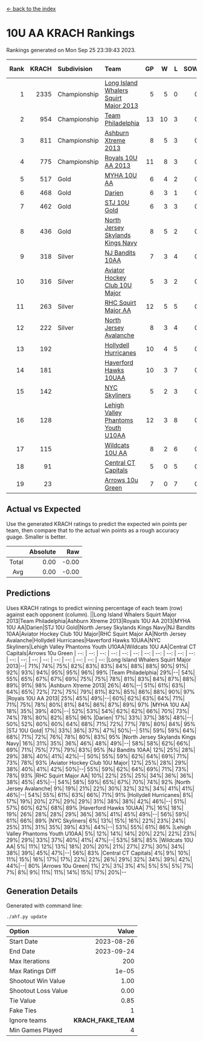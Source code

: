 [<- back to the index](readme.md)
# 10U AA KRACH Rankings
Rankings generated on Mon Sep 25 23:39:43 2023.

Rank|KRACH|Subdivision|Team|GP|W|L|SOW|SOL|T|SoS|Exp Wins|Win Diff
---:|---:|:---|:---|---:|---:|---:|---:|---:|---:|---:|---:|---:
1|2335|Championship|[Long Island Whalers Squirt Major 2013](https://gamesheetstats.com/seasons/3659/teams/140229/schedule)|5|5|0|0|0|0|363|5.8|-0.0
2|954|Championship|[Team Philadelphia](https://gamesheetstats.com/seasons/3659/teams/140238/schedule)|13|10|3|0|0|0|381|10.9|0.0
3|811|Championship|[Ashburn Xtreme 2013](https://gamesheetstats.com/seasons/3659/teams/140230/schedule)|8|5|3|0|0|0|745|5.8|-0.0
4|775|Championship|[Royals 10U AA 2013](https://gamesheetstats.com/seasons/3659/teams/140237/schedule)|11|8|3|0|0|0|403|8.9|0.0
5|517|Gold|[MYHA 10U AA](https://gamesheetstats.com/seasons/3659/teams/140235/schedule)|6|4|2|0|0|0|526|4.8|-0.0
6|468|Gold|[Darien](https://gamesheetstats.com/seasons/3659/teams/140245/schedule)|6|3|1|0|0|2|352|5.6|0.0
7|462|Gold|[STJ 10U Gold](https://gamesheetstats.com/seasons/3659/teams/140234/schedule)|6|3|3|0|0|0|591|3.9|0.0
8|436|Gold|[North Jersey Skylands Kings Navy](https://gamesheetstats.com/seasons/3659/teams/140247/schedule)|8|5|2|0|0|1|292|6.7|0.0
9|318|Silver|[NJ Bandits 10AA](https://gamesheetstats.com/seasons/3659/teams/140232/schedule)|7|3|4|0|0|0|664|3.8|-0.0
10|316|Silver|[Aviator Hockey Club 10U Major](https://gamesheetstats.com/seasons/3659/teams/140244/schedule)|5|3|2|0|0|0|246|3.9|0.0
11|263|Silver|[RHC Squirt Major AA](https://gamesheetstats.com/seasons/3659/teams/140241/schedule)|12|5|5|0|0|2|364|7.6|0.0
12|222|Silver|[North Jersey Avalanche](https://gamesheetstats.com/seasons/3659/teams/140249/schedule)|8|3|4|0|0|1|372|4.7|0.0
13|192||[Hollydell Hurricanes](https://gamesheetstats.com/seasons/3659/teams/140240/schedule)|10|4|5|0|0|1|311|5.7|0.0
14|181||[Haverford Hawks 10UAA](https://gamesheetstats.com/seasons/3659/teams/140236/schedule)|10|3|7|0|0|0|426|3.9|0.0
15|142||[NYC Skyliners](https://gamesheetstats.com/seasons/3659/teams/140252/schedule)|5|2|3|0|0|0|283|2.9|0.0
16|128||[Lehigh Valley Phantoms Youth U10AA](https://gamesheetstats.com/seasons/3659/teams/140239/schedule)|12|3|8|0|0|1|494|4.7|0.0
17|115||[Wildcats 10U AA](https://gamesheetstats.com/seasons/3659/teams/140250/schedule)|8|2|6|0|0|0|392|2.9|0.0
18|91||[Central CT Capitals](https://gamesheetstats.com/seasons/3659/teams/140231/schedule)|5|0|5|0|0|0|978|0.8|-0.0
19|23||[Arrows 10u Green](https://gamesheetstats.com/seasons/3659/teams/140251/schedule)|7|0|7|0|0|0|291|0.9|0.0

## Actual vs Expected
Use the generated KRACH ratings to predict the expected win points per team, then compare that to the actual win points as a rough accuracy guage. Smaller is better.

||Absolute|Raw
|---:|---:|---:
|Total|0.00|-0.00
|Avg|0.00|-0.00

## Predictions
Uses KRACH ratings to predict winning percentage of each team (row) against each opponent (column).
||Long Island Whalers Squirt Major 2013|Team Philadelphia|Ashburn Xtreme 2013|Royals 10U AA 2013|MYHA 10U AA|Darien|STJ 10U Gold|North Jersey Skylands Kings Navy|NJ Bandits 10AA|Aviator Hockey Club 10U Major|RHC Squirt Major AA|North Jersey Avalanche|Hollydell Hurricanes|Haverford Hawks 10UAA|NYC Skyliners|Lehigh Valley Phantoms Youth U10AA|Wildcats 10U AA|Central CT Capitals|Arrows 10u Green
| --: | --: | --: | --: | --: | --: | --: | --: | --: | --: | --: | --: | --: | --: | --: | --: | --: | --: | --: | --: 
|Long Island Whalers Squirt Major 2013|--| 71%| 74%| 75%| 82%| 83%| 83%| 84%| 88%| 88%| 90%| 91%| 92%| 93%| 94%| 95%| 95%| 96%| 99%
|Team Philadelphia| 29%|--| 54%| 55%| 65%| 67%| 67%| 69%| 75%| 75%| 78%| 81%| 83%| 84%| 87%| 88%| 89%| 91%| 98%
|Ashburn Xtreme 2013| 26%| 46%|--| 51%| 61%| 63%| 64%| 65%| 72%| 72%| 75%| 79%| 81%| 82%| 85%| 86%| 88%| 90%| 97%
|Royals 10U AA 2013| 25%| 45%| 49%|--| 60%| 62%| 63%| 64%| 71%| 71%| 75%| 78%| 80%| 81%| 84%| 86%| 87%| 89%| 97%
|MYHA 10U AA| 18%| 35%| 39%| 40%|--| 52%| 53%| 54%| 62%| 62%| 66%| 70%| 73%| 74%| 78%| 80%| 82%| 85%| 96%
|Darien| 17%| 33%| 37%| 38%| 48%|--| 50%| 52%| 60%| 60%| 64%| 68%| 71%| 72%| 77%| 78%| 80%| 84%| 95%
|STJ 10U Gold| 17%| 33%| 36%| 37%| 47%| 50%|--| 51%| 59%| 59%| 64%| 68%| 71%| 72%| 76%| 78%| 80%| 83%| 95%
|North Jersey Skylands Kings Navy| 16%| 31%| 35%| 36%| 46%| 48%| 49%|--| 58%| 58%| 62%| 66%| 69%| 71%| 75%| 77%| 79%| 83%| 95%
|NJ Bandits 10AA| 12%| 25%| 28%| 29%| 38%| 40%| 41%| 42%|--| 50%| 55%| 59%| 62%| 64%| 69%| 71%| 73%| 78%| 93%
|Aviator Hockey Club 10U Major| 12%| 25%| 28%| 29%| 38%| 40%| 41%| 42%| 50%|--| 55%| 59%| 62%| 64%| 69%| 71%| 73%| 78%| 93%
|RHC Squirt Major AA| 10%| 22%| 25%| 25%| 34%| 36%| 36%| 38%| 45%| 45%|--| 54%| 58%| 59%| 65%| 67%| 70%| 74%| 92%
|North Jersey Avalanche|  9%| 19%| 21%| 22%| 30%| 32%| 32%| 34%| 41%| 41%| 46%|--| 54%| 55%| 61%| 63%| 66%| 71%| 91%
|Hollydell Hurricanes|  8%| 17%| 19%| 20%| 27%| 29%| 29%| 31%| 38%| 38%| 42%| 46%|--| 51%| 57%| 60%| 62%| 68%| 89%
|Haverford Hawks 10UAA|  7%| 16%| 18%| 19%| 26%| 28%| 28%| 29%| 36%| 36%| 41%| 45%| 49%|--| 56%| 59%| 61%| 66%| 89%
|NYC Skyliners|  6%| 13%| 15%| 16%| 22%| 23%| 24%| 25%| 31%| 31%| 35%| 39%| 43%| 44%|--| 53%| 55%| 61%| 86%
|Lehigh Valley Phantoms Youth U10AA|  5%| 12%| 14%| 14%| 20%| 22%| 22%| 23%| 29%| 29%| 33%| 37%| 40%| 41%| 47%|--| 53%| 58%| 85%
|Wildcats 10U AA|  5%| 11%| 12%| 13%| 18%| 20%| 20%| 21%| 27%| 27%| 30%| 34%| 38%| 39%| 45%| 47%|--| 56%| 83%
|Central CT Capitals|  4%|  9%| 10%| 11%| 15%| 16%| 17%| 17%| 22%| 22%| 26%| 29%| 32%| 34%| 39%| 42%| 44%|--| 80%
|Arrows 10u Green|  1%|  2%|  3%|  3%|  4%|  5%|  5%|  5%|  7%|  7%|  8%|  9%| 11%| 11%| 14%| 15%| 17%| 20%|--

## Generation Details

Generated with command line:
```
./ahf.py update
```

| Option | Value |
| :----- | ----: |
| Start Date | 2023-08-26 |
| End Date | 2023-09-24 |
| Max Iterations | 200 |
| Max Ratings Diff | 1e-05 |
| Shootout Win Value | 1.00 |
| Shootout Loss Value | 0.00 |
| Tie Value | 0.85 |
| Fake Ties | 1 |
| Ignore teams | __KRACH_FAKE_TEAM__ |
| Min Games Played | 4 |

